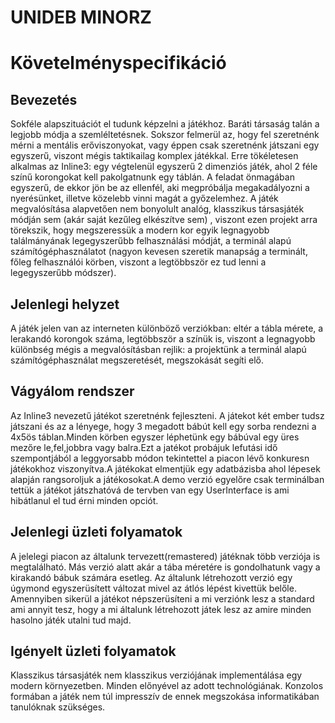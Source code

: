 # UNIDEB MINORZ
# Követelményspecifikáció

## Bevezetés

Sokféle alapszituációt el tudunk képzelni a játékhoz. Baráti
társaság talán a legjobb módja a szemléltetésnek. Sokszor felmerül
az, hogy fel szeretnénk mérni a mentális erőviszonyokat, vagy éppen csak szeretnénk játszani egy egyszerű, viszont mégis taktikailag
komplex játékkal.
Erre tökéletesen alkalmas az Inline3: egy végtelenül egyszerű
2 dimenziós játék, ahol 2 féle színű korongokat kell
pakolgatnunk egy táblán. A feladat önmagában egyszerű, de
ekkor jön be az ellenfél, aki megpróbálja megakadályozni
a nyerésünket, illetve közelebb vinni magát a győzelemhez.
A játék megvalósítása alapvetően nem bonyolult analóg, klasszikus
társasjáték módján sem (akár saját kezűleg elkészítve sem)
, viszont ezen projekt arra törekszik, hogy megszeressük
a modern kor egyik legnagyobb találmányának legegyszerűbb felhasználási
módját, a terminál alapú számítógéphasználatot (nagyon kevesen
szeretik manapság a terminált, főleg felhasználói körben,
viszont a legtöbbször ez tud lenni a legegyszerűbb módszer).

## Jelenlegi helyzet

A játék jelen van az interneten különböző verziókban:
eltér a tábla mérete, a lerakandó korongok száma,
legtöbbször a színük is, viszont a legnagyobb különbség
mégis a megvalósításban rejlik: a projektünk a terminál
alapú számítógéphasználat megszeretését, megszokását segíti
elő.

## Vágyálom rendszer

Az Inline3 nevezetű játékot szeretnénk fejleszteni.
A játekot két ember tudsz játszani és az a lényege, hogy 3 megadott bábút
kell egy sorba rendezni a 4x5ös táblan.Minden körben egyszer léphetünk egy bábúval
egy üres mezőre le,fel,jobbra vagy balra.Ezt a jatékot probájuk lefutási idő 
szempontjából a leggyorsabb módon tekintettel a piacon lévő konkuresn
játékokhoz viszonyítva.A játékokat elmentjük egy adatbázisba ahol lépesek 
alapján rangsoroljuk a játékosokat.A demo verzió egyelőre csak terminálban tettük a játékot 
játszhatóvá de tervben van egy UserInterface is ami hibátlanul el tud érni minden opciót.

## Jelenlegi üzleti folyamatok

A jelelegi piacon az általunk tervezett(remastered) játéknak
több verziója is megtalálható. Más verzió alatt akár a tába
méretére is gondolhatunk vagy a kirakandó bábuk számára esetleg.
Az általunk létrehozott verzió egy úgymond egyszerüsített változat
mivel az átlós lépést kivettük belőle. Amennyiben sikerül a játékot 
népszerüsíteni a mi verziónk lesz a standard ami annyit tesz, hogy 
a mi általunk létrehozott játek lesz az amire minden hasolno játék 
utalni tud majd.

## Igényelt üzleti folyamatok

Klasszikus társasjáték nem klasszikus verziójának implementálása egy modern környezetben. Minden előnyével az adott 
technológiának. Konzolos formában a játék nem túl impresszív de ennek megszokása informatikában tanulóknak szükséges.












